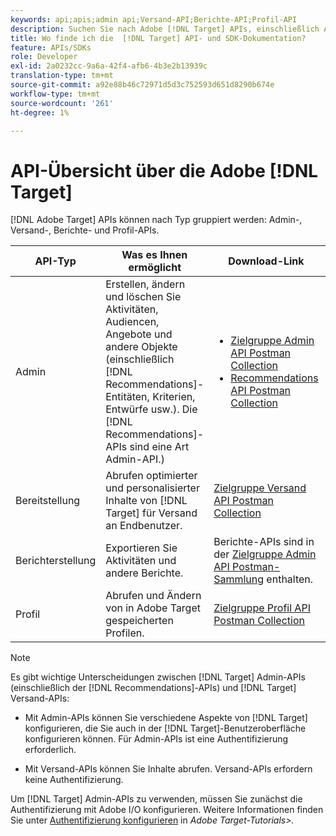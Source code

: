 ```yaml
---
keywords: api;apis;admin api;Versand-API;Berichte-API;Profil-API
description: Suchen Sie nach Adobe [!DNL Target] APIs, einschließlich Admin-, Versand-, Berichte- und Profil-APIs.
title: Wo finde ich die  [!DNL Target] API- und SDK-Dokumentation?
feature: APIs/SDKs
role: Developer
exl-id: 2a0232cc-9a6a-42f4-afb6-4b3e2b13939c
translation-type: tm+mt
source-git-commit: a92e88b46c72971d5d3c752593d651d8290b674e
workflow-type: tm+mt
source-wordcount: '261'
ht-degree: 1%

---
```


# API-Übersicht über die Adobe [!DNL Target]

[!DNL Adobe Target] APIs können nach Typ gruppiert werden: Admin-, Versand-, Berichte- und Profil-APIs.

| API-Typ | Was es Ihnen ermöglicht | Download-Link | Weitere hilfreiche Links |
| --- | --- | --- |--- |
| Admin | Erstellen, ändern und löschen Sie Aktivitäten, Audiencen, Angebote und andere Objekte (einschließlich [!DNL Recommendations]-Entitäten, Kriterien, Entwürfe usw.). Die [!DNL Recommendations]-APIs sind eine Art Admin-API.) | <UL><li>[Zielgruppe Admin API Postman Collection](https://developers.adobetarget.com/api/#admin-postman-collection)</li><li>[Recommendations API Postman Collection](https://developers.adobetarget.com/api/recommendations/#section/Postman)</li></ul> | [Verwenden der Recommendations ](https://experienceleague.adobe.com/docs/target-learn/recommendations-api-tutorial/recs-api-overview.html) APIs in  *Adobe Target-Tutorials* |
| Bereitstellung | Abrufen optimierter und personalisierter Inhalte von [!DNL Target] für Versand an Endbenutzer. | [Zielgruppe Versand API Postman Collection](https://developers.adobetarget.com/api/delivery-api/#section/Getting-Started/Postman-Collection) |  |
| Berichterstellung | Exportieren Sie Aktivitäten und andere Berichte. | Berichte-APIs sind in der [Zielgruppe Admin API Postman-Sammlung](https://developers.adobetarget.com/api/#admin-postman-collection) enthalten. |  |
| Profil | Abrufen und Ändern von in Adobe Target gespeicherten Profilen. | [Zielgruppe Profil API Postman Collection](https://developers.adobetarget.com/api/#profiles) |  |

>[!NOTE]
>
>Es gibt wichtige Unterscheidungen zwischen [!DNL Target] Admin-APIs (einschließlich der [!DNL Recommendations]-APIs) und [!DNL Target] Versand-APIs:
>
>* Mit Admin-APIs können Sie verschiedene Aspekte von [!DNL Target] konfigurieren, die Sie auch in der [!DNL Target]-Benutzeroberfläche konfigurieren können. Für Admin-APIs ist eine Authentifizierung erforderlich.
   >
   >
* Mit Versand-APIs können Sie Inhalte abrufen. Versand-APIs erfordern keine Authentifizierung.
>
>
Um [!DNL Target] Admin-APIs zu verwenden, müssen Sie zunächst die Authentifizierung mit Adobe I/O konfigurieren. Weitere Informationen finden Sie unter [Authentifizierung konfigurieren](https://experienceleague.adobe.com/docs/target-learn/tutorials/apis/configure-io-target-integration.html) in *Adobe Target-Tutorials>.*
